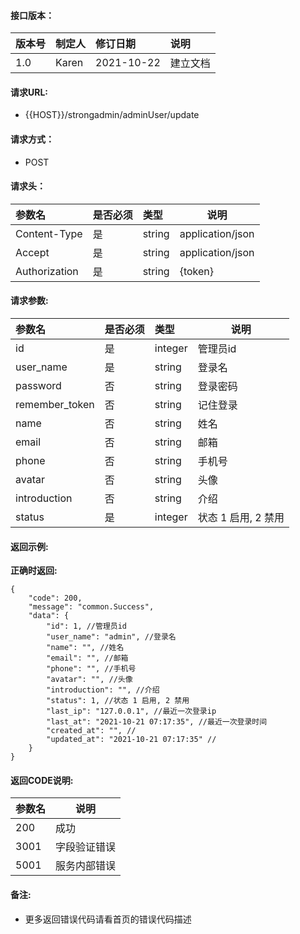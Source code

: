 #### 接口版本：

|版本号|制定人|修订日期|说明|
|:----|:----|:----   |:----|
|1.0 |Karen  |2021-10-22 |建立文档|

#### 请求URL:

- {{HOST}}/strongadmin/adminUser/update

#### 请求方式：

- POST

#### 请求头：

|参数名|是否必须|类型|说明|
|:----    |:---|:----- |-----   |
|Content-Type |是  |string |application/json   |
|Accept |是  |string |application/json   |
|Authorization|是|string|{token}|

#### 请求参数:

|参数名|是否必须|类型|说明|
|:----    |:---|:----- |-----   |
|id |是  |integer |管理员id   |
|user_name |是  |string |登录名   |
|password |否  |string |登录密码   |
|remember_token |否  |string |记住登录   |
|name |否  |string |姓名   |
|email |否  |string |邮箱   |
|phone |否  |string |手机号   |
|avatar |否  |string |头像   |
|introduction |否  |string |介绍   |
|status |是  |integer |状态 1 启用, 2 禁用   |

#### 返回示例:

**正确时返回:**

```
{
    "code": 200,
    "message": "common.Success",
    "data": {
        "id": 1, //管理员id
        "user_name": "admin", //登录名
        "name": "", //姓名
        "email": "", //邮箱
        "phone": "", //手机号
        "avatar": "", //头像
        "introduction": "", //介绍
        "status": 1, //状态 1 启用, 2 禁用
        "last_ip": "127.0.0.1", //最近一次登录ip
        "last_at": "2021-10-21 07:17:35", //最近一次登录时间
        "created_at": "", //
        "updated_at": "2021-10-21 07:17:35" //
    }
}
```

#### 返回CODE说明:

|参数名|说明|
|:----- |----- |
|200 |成功  |
|3001 |字段验证错误  |
|5001|服务内部错误|

#### 备注:

- 更多返回错误代码请看首页的错误代码描述